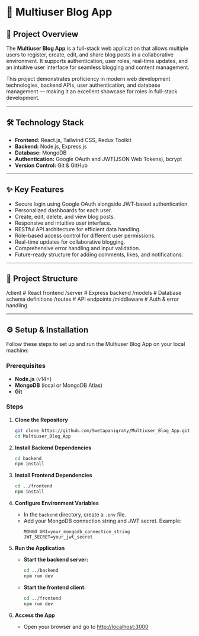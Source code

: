 # 📝 Multiuser Blog App

## 📌 Project Overview
The **Multiuser Blog App** is a full-stack web application that allows multiple users to register, create, edit, and share blog posts in a collaborative environment. It supports authentication, user roles, real-time updates, and an intuitive user interface for seamless blogging and content management.

This project demonstrates proficiency in modern web development technologies, backend APIs, user authentication, and database management — making it an excellent showcase for roles in full-stack development.

---

## 🛠️ Technology Stack
- **Frontend:** React.js, Tailwind CSS, Redux Toolkit
- **Backend:** Node.js, Express.js
- **Database:** MongoDB
- **Authentication:**  Google OAuth and JWT(JSON Web Tokens), bcrypt
- **Version Control:** Git & GitHub

---

## ✨ Key Features
- Secure login using Google OAuth alongside JWT-based authentication.
- Personalized dashboards for each user.
- Create, edit, delete, and view blog posts.
- Responsive and intuitive user interface.
- RESTful API architecture for efficient data handling.
- Role-based access control for different user permissions.
- Real-time updates for collaborative blogging.
- Comprehensive error handling and input validation.
- Future-ready structure for adding comments, likes, and notifications.


---

## 📂 Project Structure
/client # React frontend
/server # Express backend
/models # Database schema definitions
/routes # API endpoints
/middleware # Auth & error handling

---


## ⚙️ Setup & Installation

Follow these steps to set up and run the Multiuser Blog App on your local machine:

### Prerequisites
- **Node.js** (v14+)
- **MongoDB** (local or MongoDB Atlas)
- **Git**

### Steps

1. **Clone the Repository**
    ```bash
    git clone https://github.com/Swetapanigrahy/Multiuser_Blog_App.git
    cd Multiuser_Blog_App
    ```

2. **Install Backend Dependencies**
    ```bash
    cd backend
    npm install
    ```

3. **Install Frontend Dependencies**
    ```bash
    cd ../frontend
    npm install
    ```

4. **Configure Environment Variables**
    - In the `backend` directory, create a `.env` file.
    - Add your MongoDB connection string and JWT secret. Example:
      ```env
      MONGO_URI=your_mongodb_connection_string
      JWT_SECRET=your_jwt_secret
      ```

5. **Run the Application**
    - **Start the backend server:**
      ```bash
      cd ../backend
      npm run dev
      ```
    - **Start the frontend client:**
      ```bash
      cd ../frontend
      npm run dev
      ```

6. **Access the App**
    - Open your browser and go to [http://localhost:3000](http://localhost:3000)


